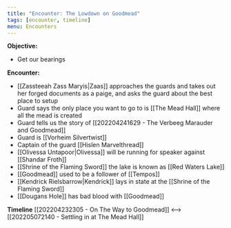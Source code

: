 ```yaml
---
title: "Encounter: The Lowdown on Goodmead"
tags: [encounter, timeline]
menu: Encounters
---
```

**Objective:** 
- Get our bearings

**Encounter:**
- [[Zassteeah Zass Maryis|Zaas]] approaches the guards and takes out her forged documents as a paige, and asks the guard about the best place to setup
- Guard says the only place you want to go to is [[The Mead Hall]] where all the mead is created
- Guard tells us the story of [[202204241629 - The Verbeeg Marauder and Goodmead]]
- Guard is [[Vorheim Silvertwist]]
- Captain of the guard [[Hislen Marvelthread]]
- [[Olivessa Untapoor|Olivessa]] will be running for speaker against [[Shandar Froth]]
- [[Shrine of the Flaming Sword]] the lake is known as [[Red Waters Lake]]
- [[Goodmead]] used to be a follower of [[Tempos]]
- [[Kendrick Rielsbarrow|Kendrick]] lays in state at the [[Shrine of the Flaming Sword]]
- [[Dougans Hole]] has bad blood with [[Goodmead]]

**Timeline**
[[202204232305 - On The Way to Goodmead]] <--> [[202205072140 - Settling in at The Mead Hall]]

<span class='ob-timelines' data-date='1509-03-28-00' data-title="The Lowdown on Goodmead"></span>